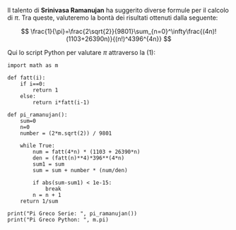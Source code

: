 Il talento di **Srinivasa Ramanujan** ha suggerito diverse formule per il calcolo di $\pi$. Tra queste, valuteremo la bontà dei risultati ottenuti dalla seguente:


$$
\frac{1}{\pi}=\frac{2\sqrt{2}}{9801}\sum_{n=0}^\infty\frac{(4n)!(1103+26390n)}{(n!)^4396^{4n}}
$$


Qui lo script Python per valutare $\pi$ attraverso la (1):

```
import math as m

def fatt(i):
	if i==0:
		return 1
	else:
		return i*fatt(i-1)

def pi_ramanujan():
	sum=0
	n=0
	number = (2*m.sqrt(2)) / 9801

	while True:
		num = fatt(4*n) * (1103 + 26390*n)
		den = (fatt(n)**4)*396**(4*n)
		sum1 = sum
		sum = sum + number * (num/den)
	
		if abs(sum-sum1) < 1e-15:
			break
		n = n + 1
	return 1/sum

print("Pi Greco Serie: ", pi_ramanujan())
print("Pi Greco Python: ", m.pi)  
```

